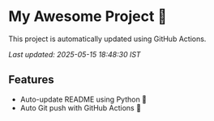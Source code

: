 # My Awesome Project 🚀

This project is automatically updated using GitHub Actions.

_Last updated: 2025-05-15 18:48:30 IST_

## Features
- Auto-update README using Python 🐍
- Auto Git push with GitHub Actions 🤖
